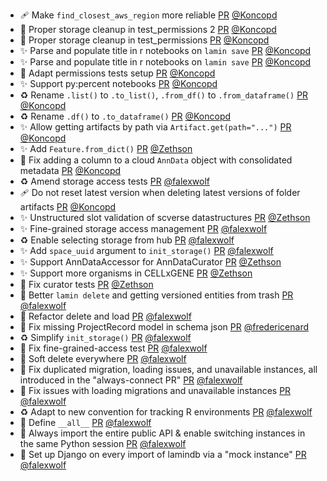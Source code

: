 - 🩹 Make `find_closest_aws_region` more reliable [PR](https://github.com/laminlabs/lamindb-setup/pull/1127) [@Koncopd](https://github.com/Koncopd)
- 💚 Proper storage cleanup in test_permissions 2 [PR](https://github.com/laminlabs/lamindb/pull/3045) [@Koncopd](https://github.com/Koncopd)
- 💚 Proper storage cleanup in test_permissions [PR](https://github.com/laminlabs/lamindb/pull/3044) [@Koncopd](https://github.com/Koncopd)
- ✨ Parse and populate title in r notebooks on `lamin save` [PR](https://github.com/laminlabs/lamindb/pull/3043) [@Koncopd](https://github.com/Koncopd)
- ✨ Parse and populate title in r notebooks on `lamin save` [PR](https://github.com/laminlabs/lamin-cli/pull/150) [@Koncopd](https://github.com/Koncopd)
- 💚 Adapt permissions tests setup [PR](https://github.com/laminlabs/lamindb/pull/3042) [@Koncopd](https://github.com/Koncopd)
- ✨ Support py:percent notebooks [PR](https://github.com/laminlabs/lamindb/pull/3041) [@Koncopd](https://github.com/Koncopd)
- ♻️ Rename `.list()` to `.to_list()`, `.from_df()` to `.from_dataframe()` [PR](https://github.com/laminlabs/lamindb/pull/3038) [@Koncopd](https://github.com/Koncopd)
- ♻️ Rename `.df()` to `.to_dataframe()` [PR](https://github.com/laminlabs/lamindb/pull/3035) [@Koncopd](https://github.com/Koncopd)
- ✨ Allow getting artifacts by path via `Artifact.get(path="...")` [PR](https://github.com/laminlabs/lamindb/pull/3034) [@Koncopd](https://github.com/Koncopd)
- ✨ Add `Feature.from_dict()`  [PR](https://github.com/laminlabs/lamindb/pull/3030) [@Zethson](https://github.com/Zethson)
- 🐛 Fix adding a column to a cloud `AnnData` object with consolidated metadata [PR](https://github.com/laminlabs/lamindb/pull/3033) [@Koncopd](https://github.com/Koncopd)
- ♻️ Amend storage access tests [PR](https://github.com/laminlabs/lamindb/pull/3032) [@falexwolf](https://github.com/falexwolf)
- 🩹 Do not reset latest version when deleting latest versions of folder artifacts [PR](https://github.com/laminlabs/lamindb/pull/3031) [@Koncopd](https://github.com/Koncopd)
- ✨ Unstructured slot validation of scverse datastructures [PR](https://github.com/laminlabs/lamindb/pull/3029) [@Zethson](https://github.com/Zethson)
- ✨ Fine-grained storage access management [PR](https://github.com/laminlabs/lamindb/pull/3023) [@falexwolf](https://github.com/falexwolf)
- ♻️ Enable selecting storage from hub [PR](https://github.com/laminlabs/lamindb-setup/pull/1125) [@falexwolf](https://github.com/falexwolf)
- ✨ Add `space_uuid` argument to `init_storage()` [PR](https://github.com/laminlabs/lamindb-setup/pull/1124) [@falexwolf](https://github.com/falexwolf)
- ✨ Support AnnDataAccessor for AnnDataCurator [PR](https://github.com/laminlabs/lamindb/pull/2980) [@Zethson](https://github.com/Zethson)
- ✨ Support more organisms in CELLxGENE [PR](https://github.com/laminlabs/lamindb/pull/3026) [@Zethson](https://github.com/Zethson)
- 💚  Fix curator tests [PR](https://github.com/laminlabs/lamindb/pull/3028) [@Zethson](https://github.com/Zethson)
- 🚸 Better `lamin delete` and getting versioned entities from trash [PR](https://github.com/laminlabs/lamindb/pull/3025) [@falexwolf](https://github.com/falexwolf)
- 🚸 Refactor delete and load [PR](https://github.com/laminlabs/lamin-cli/pull/149) [@falexwolf](https://github.com/falexwolf)
- 🐛 Fix missing ProjectRecord model in schema json [PR](https://github.com/laminlabs/lamindb/pull/3024) [@fredericenard](https://github.com/fredericenard)
- ♻️ Simplify `init_storage()` [PR](https://github.com/laminlabs/lamindb-setup/pull/1123) [@falexwolf](https://github.com/falexwolf)
- 💚 Fix fine-grained-access test [PR](https://github.com/laminlabs/lamindb-setup/pull/1122) [@falexwolf](https://github.com/falexwolf)
- 🚸 Soft delete everywhere [PR](https://github.com/laminlabs/lamindb/pull/3022) [@falexwolf](https://github.com/falexwolf)
- 🐛 Fix duplicated migration, loading issues, and unavailable instances, all introduced in the "always-connect PR" [PR](https://github.com/laminlabs/lamindb/pull/3021) [@falexwolf](https://github.com/falexwolf)
- 🐛 Fix issues with loading migrations and unavailable instances [PR](https://github.com/laminlabs/lamindb-setup/pull/1121) [@falexwolf](https://github.com/falexwolf)
- ♻️ Adapt to new convention for tracking R environments [PR](https://github.com/laminlabs/lamindb/pull/3020) [@falexwolf](https://github.com/falexwolf)
- 🚸 Define `__all__` [PR](https://github.com/laminlabs/lamindb/pull/3019) [@falexwolf](https://github.com/falexwolf)
- 🚸 Always import the entire public API & enable switching instances in the same Python session [PR](https://github.com/laminlabs/lamindb/pull/2851) [@falexwolf](https://github.com/falexwolf)
- 🚸 Set up Django on every import of lamindb via a "mock instance" [PR](https://github.com/laminlabs/lamindb-setup/pull/1063) [@falexwolf](https://github.com/falexwolf)
